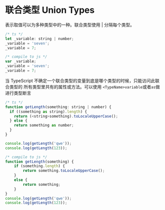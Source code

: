 # 联合类型 Union Types

表示取值可以为多种类型中的一种。联合类型使用 | 分隔每个类型。

```js
/* ts */
let _variable: string | number;
_variable = 'seven';
_variable = 7;

/* compile to js */
var _variable;
_variable = 'seven';
_variable = 7;
```

当 TypeScript 不确定一个联合类型的变量到底是哪个类型的时候，只能访问此联合类型的
所有类型里共有的属性或方法。可以使用 `<TypeName>variable`或者`as`做进行类型断言

```js
/* ts */
function getLength(something: string | number) {
  if ((something as string).length) {
    return (<string>something).toLocaleUpperCase();
  } else {
    return something as number;
  }
}

console.log(getLength('qwe'));
console.log(getLength(123));

/* compile to js */
function getLength(something) {
    if (something.length) {
        return something.toLocaleUpperCase();
    }
    else {
        return something;
    }
}
console.log(getLength('qwe'));
console.log(getLength(123));

```
